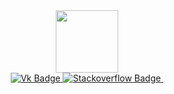 <div id="header" align="center">
  <img src="https://media.giphy.com/media/vzO0Vc8b2VBLi/giphy.gif" width="100"/>
</div>

<div id="badges" align="center">
  <a href="your-linkedin-URL">
    <img src="https://img.shields.io/badge/vk-black?style=for-the-badge&logo=vk&logoColor=white" alt="Vk Badge"/>
  </a>
  <a href="your-linkedin-URL">
    <img src="https://img.shields.io/badge/stackoverflow-black?style=for-the-badge&logo=stackoverflow&logoColor=white" alt="Stackoverflow Badge"/>
  </a>
  <img src="https://komarev.com/ghpvc/?username=ralph-devx&style=for-the-badge&color=blue" alt=""/>
</div>
